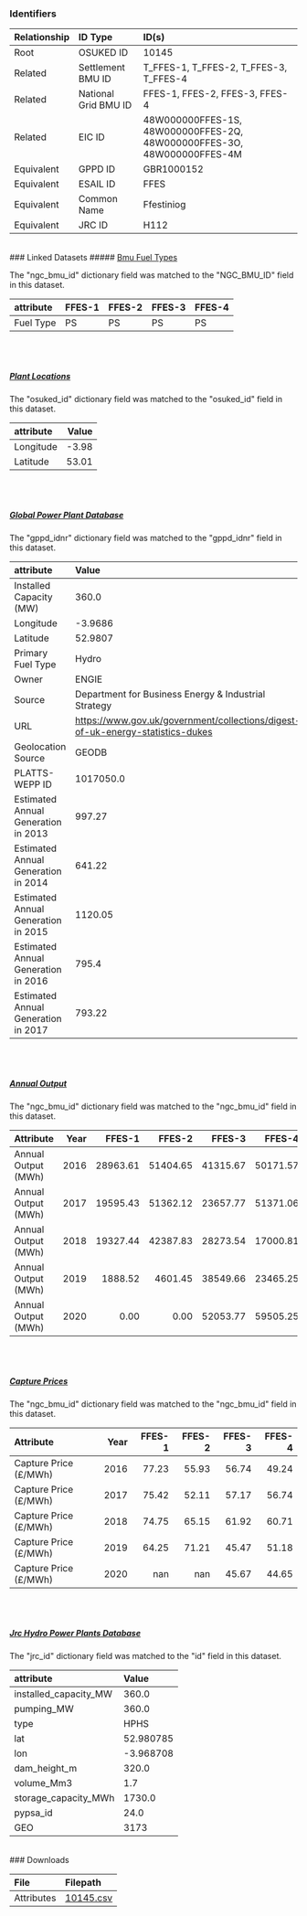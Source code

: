 ### Identifiers

| Relationship   | ID Type              | ID(s)                                                                  |
|:---------------|:---------------------|:-----------------------------------------------------------------------|
| Root           | OSUKED ID            | 10145                                                                  |
| Related        | Settlement BMU ID    | T_FFES-1, T_FFES-2, T_FFES-3, T_FFES-4                                 |
| Related        | National Grid BMU ID | FFES-1, FFES-2, FFES-3, FFES-4                                         |
| Related        | EIC ID               | 48W000000FFES-1S, 48W000000FFES-2Q, 48W000000FFES-3O, 48W000000FFES-4M |
| Equivalent     | GPPD ID              | GBR1000152                                                             |
| Equivalent     | ESAIL ID             | FFES                                                                   |
| Equivalent     | Common Name          | Ffestiniog                                                             |
| Equivalent     | JRC ID               | H112                                                                   |

<br>
### Linked Datasets
##### <a href="https://raw.githubusercontent.com/OSUKED/Dictionary-Datasets/main/datasets/bmu-fuel-types/datapackage.json">Bmu Fuel Types</a>



The "ngc_bmu_id" dictionary field was matched to the "NGC_BMU_ID" field in this dataset.

| attribute   | FFES-1   | FFES-2   | FFES-3   | FFES-4   |
|:------------|:---------|:---------|:---------|:---------|
| Fuel Type   | PS       | PS       | PS       | PS       |

<br><br>
##### <a href="https://raw.githubusercontent.com/OSUKED/Dictionary-Datasets/main/datasets/plant-locations/datapackage.json">Plant Locations</a>



The "osuked_id" dictionary field was matched to the "osuked_id" field in this dataset.

| attribute   |   Value |
|:------------|--------:|
| Longitude   |   -3.98 |
| Latitude    |   53.01 |

<br><br>
##### <a href="https://raw.githubusercontent.com/OSUKED/Dictionary-Datasets/main/datasets/global-power-plant-database/datapackage.json">Global Power Plant Database</a>



The "gppd_idnr" dictionary field was matched to the "gppd_idnr" field in this dataset.

| attribute                           | Value                                                                          |
|:------------------------------------|:-------------------------------------------------------------------------------|
| Installed Capacity (MW)             | 360.0                                                                          |
| Longitude                           | -3.9686                                                                        |
| Latitude                            | 52.9807                                                                        |
| Primary Fuel Type                   | Hydro                                                                          |
| Owner                               | ENGIE                                                                          |
| Source                              | Department for Business Energy & Industrial Strategy                           |
| URL                                 | https://www.gov.uk/government/collections/digest-of-uk-energy-statistics-dukes |
| Geolocation Source                  | GEODB                                                                          |
| PLATTS-WEPP ID                      | 1017050.0                                                                      |
| Estimated Annual Generation in 2013 | 997.27                                                                         |
| Estimated Annual Generation in 2014 | 641.22                                                                         |
| Estimated Annual Generation in 2015 | 1120.05                                                                        |
| Estimated Annual Generation in 2016 | 795.4                                                                          |
| Estimated Annual Generation in 2017 | 793.22                                                                         |

<br><br>
##### <a href="https://raw.githubusercontent.com/OSUKED/Dictionary-Datasets/main/datasets/annual-output/datapackage.json">Annual Output</a>



The "ngc_bmu_id" dictionary field was matched to the "ngc_bmu_id" field in this dataset.

| Attribute           |   Year |   FFES-1 |   FFES-2 |   FFES-3 |   FFES-4 |
|:--------------------|-------:|---------:|---------:|---------:|---------:|
| Annual Output (MWh) |   2016 | 28963.61 | 51404.65 | 41315.67 | 50171.57 |
| Annual Output (MWh) |   2017 | 19595.43 | 51362.12 | 23657.77 | 51371.06 |
| Annual Output (MWh) |   2018 | 19327.44 | 42387.83 | 28273.54 | 17000.81 |
| Annual Output (MWh) |   2019 |  1888.52 |  4601.45 | 38549.66 | 23465.25 |
| Annual Output (MWh) |   2020 |     0.00 |     0.00 | 52053.77 | 59505.25 |

<br><br>
##### <a href="https://raw.githubusercontent.com/OSUKED/Dictionary-Datasets/main/datasets/capture-prices/datapackage.json">Capture Prices</a>



The "ngc_bmu_id" dictionary field was matched to the "ngc_bmu_id" field in this dataset.

| Attribute             |   Year |   FFES-1 |   FFES-2 |   FFES-3 |   FFES-4 |
|:----------------------|-------:|---------:|---------:|---------:|---------:|
| Capture Price (£/MWh) |   2016 |    77.23 |    55.93 |    56.74 |    49.24 |
| Capture Price (£/MWh) |   2017 |    75.42 |    52.11 |    57.17 |    56.74 |
| Capture Price (£/MWh) |   2018 |    74.75 |    65.15 |    61.92 |    60.71 |
| Capture Price (£/MWh) |   2019 |    64.25 |    71.21 |    45.47 |    51.18 |
| Capture Price (£/MWh) |   2020 |   nan    |   nan    |    45.67 |    44.65 |

<br><br>
##### <a href="https://raw.githubusercontent.com/energy-modelling-toolkit/hydro-power-database/master/data/datapackage.json">Jrc Hydro Power Plants Database</a>



The "jrc_id" dictionary field was matched to the "id" field in this dataset.

| attribute             | Value     |
|:----------------------|:----------|
| installed_capacity_MW | 360.0     |
| pumping_MW            | 360.0     |
| type                  | HPHS      |
| lat                   | 52.980785 |
| lon                   | -3.968708 |
| dam_height_m          | 320.0     |
| volume_Mm3            | 1.7       |
| storage_capacity_MWh  | 1730.0    |
| pypsa_id              | 24.0      |
| GEO                   | 3173      |


<br>
### Downloads


| File       | Filepath                                                                              |
|:-----------|:--------------------------------------------------------------------------------------|
| Attributes | [10145.csv](https://osuked.github.io/Power-Station-Dictionary/object_attrs/10145.csv) |
